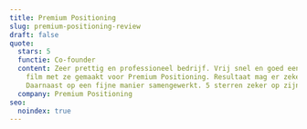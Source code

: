 ```yaml
---
title: Premium Positioning
slug: premium-positioning-review
draft: false
quote:
  stars: 5
  functie: Co-founder
  content: Zeer prettig en professioneel bedrijf. Vrij snel en goed een animatie
    film met ze gemaakt voor Premium Positioning. Resultaat mag er zeker wezen.
    Daarnaast op een fijne manier samengewerkt. 5 sterren zeker op zijn plek.
  company: Premium Positioning
seo:
  noindex: true
---
```

